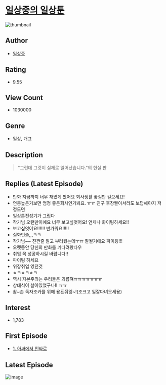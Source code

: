 # [일상중의 일상툰](https://comic.naver.com/bestChallenge/list?titleId=726448)
![thumbnail](https://image-comic.pstatic.net/user_contents_data/challenge_comic/2023/03/05/324549/upload_3559080884733044016_480x623.jpeg)

## Author
- [일상중](https://comic.naver.com/artistTitle?id=324549)

## Rating
- 9.55

## View Count
- 1030000

## Genre
- 일상, 개그

## Description
> "그런데 그것이 실제로 일어났습니다."의 현실 판

## Replies (Latest Episode)
- 만화 지금까지 너무 재밌게 봤어요 회사생활 꽃길만 걸으세요!
- 연봉높은거보면 엄청 좋은회사인가봐요. ㅠㅠ 친구 후장빨아서라도 보답해야지 저정도면
- 일상툰전성기가 그립다
- 작가님 오랜만이에요 너무 보고싶엇어요! 언제나 화이팅하세요!!
- 보고싶엇어요!!!!!! 반가워요!!!!!
- 실화인줄,,,ㅋㅋ
- 작가님~~ 진짠줄 알고 부러웠는데ㅜㅠ 잘될거에요 파이팅!!!
- 오랫동안 당신의 만화를 기다려왔다우
- 취업 꼭 성공하시길 바랍니다!!
- 파이팅 하세요
- 위장취업 였던것
- ㅊㅋㅊㅋㅊㅋ
- 역시 자본주의는 우리들은 괴롭혀ㅠㅠㅠㅠㅠㅠㅠ
- 상태식이 살아있었구나!! ㅠㅠ
- 솸~촌 독자조카를 위해 용됸줘잉~!(조크고 일잘다녀오세용)

## Interest
- 1,783

## First Episode
- [1. 아싸에서 인싸로](https://comic.naver.com/bestChallenge/detail?titleId=726448&no=2)

## Latest Episode
![image](https://image-comic.pstatic.net/user_contents_data/challenge_comic/2023/05/21/324549/upload_3559306301810030901.jpeg)
